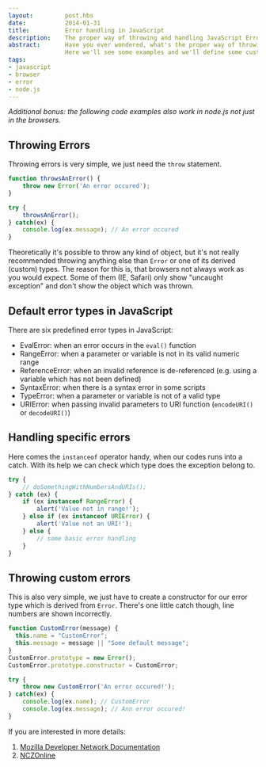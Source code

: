```yaml
---
layout:         post.hbs
date:           2014-01-31
title:          Error handling in JavaScript
description:    The proper way of throwing and handling JavaScript Errors
abstract:       Have you ever wondered, what's the proper way of throwing JavaScript errors? And how to handle them?
                Here we'll see some examples and we'll define some custom error types.
tags:
- javascript
- browser
- error
- node.js
---
```


*Additional bonus: the following code examples also work in node.js not just in the browsers.*

## Throwing Errors
Throwing errors is very simple, we just need the `throw` statement.
```JavaScript
function throwsAnError() {
    throw new Error('An error occured');
}

try {
    throwsAnError();
} catch(ex) {
    console.log(ex.message); // An error occured
}
```

Theoretically it's possible to throw any kind of object, but it's not really recommended throwing anything else than `Error` or one of its derived (custom) types.
The reason for this is, that browsers not always work as you would expect.
Some of them (IE, Safari) only show "uncaught exception" and don't show the object which was thrown.

## Default error types in JavaScript
There are six predefined error types in JavaScript:
* EvalError: when an error occurs in the `eval()` function
* RangeError: when a parameter or variable is not in its valid numeric range
* ReferenceError: when an invalid reference is de-referenced (e.g. using a variable which has not been defined)
* SyntaxError: when there is a syntax error in some scripts
* TypeError: when a parameter or variable is not of a valid type
* URIError: when passing invalid parameters to URI function (`encodeURI()` or `decodeURI()`)

## Handling specific errors
Here comes the `instanceof` operator handy, when our codes runs into a catch. With its help we can check which type does the exception belong to.
```JavaScript
try {
    // doSomethingWithNumbersAndURIs();
} catch (ex) {
    if (ex instanceof RangeError) {
        alert('Value not in range!');
    } else if (ex instanceof URIError) {
        alert('Value not an URI!');
    } else {
        // some basic error handling
    }
}
```

## Throwing custom errors
This is also very simple, we just have to create a constructor for our error type which is derived from `Error`.
There's one little catch though, line numbers are shown incorrectly.
```JavaScript
function CustomError(message) {
  this.name = "CustomError";
  this.message = message || "Some default message";
}
CustomError.prototype = new Error();
CustomError.prototype.constructor = CustomError;

try {
    throw new CustomError('An error occured!');
} catch(ex) {
    console.log(ex.name); // CustomError
    console.log(ex.message); // Ann error occured!
}
```

If you are interested in more details:
1. <a href="https://developer.mozilla.org/en-US/docs/Web/JavaScript/Reference/Global_Objects/Error" rel="external,nofollow">Mozilla Developer Network Documentation</a>
1. <a href="http://www.nczonline.net/blog/2009/03/10/the-art-of-throwing-javascript-errors-part-2/" rel="external,nofollow">NCZOnline</a>
